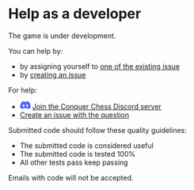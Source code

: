 # Help as a developer

The game is under development.

You can help by:

- by assigning yourself to
  [one of the existing issue](https://github.com/richelbilderbeek/conquer_chess/issues)
- by [creating an issue](https://github.com/richelbilderbeek/conquer_chess/issues)

For help:

- ![Discord logo](discord_logo_21_x_16.png)
  [Join the Conquer Chess Discord server](https://discord.gg/ExXmWjkmbp)
- [Create an issue with the question](https://github.com/richelbilderbeek/conquer_chess/issues)

Submitted code should follow these quality guidelines:

- The submitted code is considered useful
- The submitted code is tested 100%
- All other tests pass keep passing

Emails with code will not be accepted.

